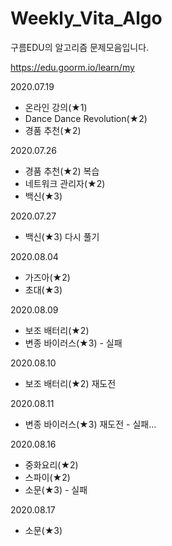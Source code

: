 # Weekly_Vita_Algo
 구름EDU의 알고리즘 문제모음입니다.

 https://edu.goorm.io/learn/my 



2020.07.19

+ 온라인 강의(★1)
+ Dance Dance Revolution(★2)
+ 경품 추천(★2)

2020.07.26
+ 경품 추천(★2) 복습
+ 네트워크 관리자(★2)
+ 백신(★3)

2020.07.27

+ 백신(★3) 다시 풀기

2020.08.04

+ 가즈아(★2)
+ 초대(★3)

2020.08.09

+ 보조 배터리(★2)
+ 변종 바이러스(★3) - 실패

2020.08.10

+ 보조 배터리(★2) 재도전

2020.08.11

+ 변종 바이러스(★3) 재도전 - 실패...

2020.08.16

+ 중화요리(★2)
+ 스파이(★2)
+ 소문(★3) - 실패

2020.08.17

+ 소문(★3)